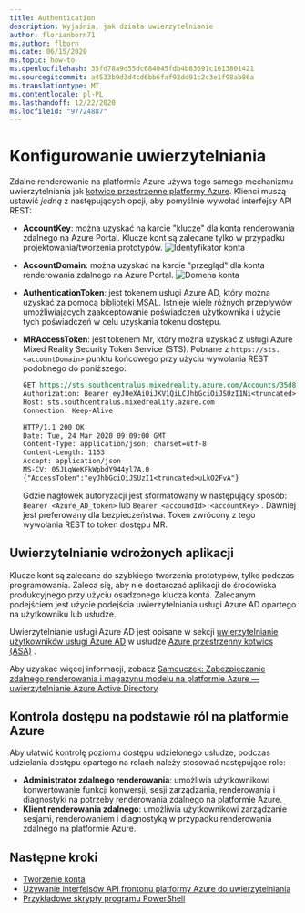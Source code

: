 ```yaml
---
title: Authentication
description: Wyjaśnia, jak działa uwierzytelnianie
author: florianborn71
ms.author: flborn
ms.date: 06/15/2020
ms.topic: how-to
ms.openlocfilehash: 35fd78a9d55dc684045fdb4b83691c1613801421
ms.sourcegitcommit: a4533b9d3d4cd6bb6faf92dd91c2c3e1f98ab86a
ms.translationtype: MT
ms.contentlocale: pl-PL
ms.lasthandoff: 12/22/2020
ms.locfileid: "97724887"
---
```

# <a name="configure-authentication"></a>Konfigurowanie uwierzytelniania

Zdalne renderowanie na platformie Azure używa tego samego mechanizmu uwierzytelniania jak [kotwice przestrzenne platformy Azure](../../spatial-anchors/concepts/authentication.md?tabs=csharp). Klienci muszą ustawić *jedną* z następujących opcji, aby pomyślnie wywołać interfejsy API REST:

* **AccountKey**: można uzyskać na karcie "klucze" dla konta renderowania zdalnego na Azure Portal. Klucze kont są zalecane tylko w przypadku projektowania/tworzenia prototypów.
    ![Identyfikator konta](./media/azure-account-primary-key.png)

* **AccountDomain**: można uzyskać na karcie "przegląd" dla konta renderowania zdalnego na Azure Portal.
    ![Domena konta](./media/azure-account-domain.png)

* **AuthenticationToken**: jest tokenem usługi Azure AD, który można uzyskać za pomocą [biblioteki MSAL](../../active-directory/develop/msal-overview.md). Istnieje wiele różnych przepływów umożliwiających zaakceptowanie poświadczeń użytkownika i użycie tych poświadczeń w celu uzyskania tokenu dostępu.

* **MRAccessToken**: jest tokenem Mr, który można uzyskać z usługi Azure Mixed Reality Security Token Service (STS). Pobrane z `https://sts.<accountDomain>` punktu końcowego przy użyciu wywołania REST podobnego do poniższego:

    ```rest
    GET https://sts.southcentralus.mixedreality.azure.com/Accounts/35d830cb-f062-4062-9792-d6316039df56/token HTTP/1.1
    Authorization: Bearer eyJ0eXAiOiJKV1QiLCJhbGciOiJSUzI1Ni<truncated>FL8Hq5aaOqZQnJr1koaQ
    Host: sts.southcentralus.mixedreality.azure.com
    Connection: Keep-Alive

    HTTP/1.1 200 OK
    Date: Tue, 24 Mar 2020 09:09:00 GMT
    Content-Type: application/json; charset=utf-8
    Content-Length: 1153
    Accept: application/json
    MS-CV: 05JLqWeKFkWpbdY944yl7A.0
    {"AccessToken":"eyJhbGciOiJSUzI1<truncated>uLkO2FvA"}
    ```

    Gdzie nagłówek autoryzacji jest sformatowany w następujący sposób: `Bearer <Azure_AD_token>` lub `Bearer <accoundId>:<accountKey>` . Dawniej jest preferowany dla bezpieczeństwa. Token zwrócony z tego wywołania REST to token dostępu MR.

## <a name="authentication-for-deployed-applications"></a>Uwierzytelnianie wdrożonych aplikacji

Klucze kont są zalecane do szybkiego tworzenia prototypów, tylko podczas programowania. Zaleca się, aby nie dostarczać aplikacji do środowiska produkcyjnego przy użyciu osadzonego klucza konta. Zalecanym podejściem jest użycie podejścia uwierzytelniania usługi Azure AD opartego na użytkowniku lub usłudze.

 Uwierzytelnianie usługi Azure AD jest opisane w sekcji [uwierzytelnianie użytkowników usługi Azure AD](../../spatial-anchors/concepts/authentication.md?tabs=csharp#azure-ad-user-authentication) w usłudze [Azure przestrzenny kotwics (ASA)](../../spatial-anchors/index.yml) .

 Aby uzyskać więcej informacji, zobacz [Samouczek: Zabezpieczanie zdalnego renderowania i magazynu modelu na platformie Azure — uwierzytelnianie Azure Active Directory](../tutorials/unity/security/security.md#azure-active-directory-azure-ad-authentication)

## <a name="azure-role-based-access-control"></a>Kontrola dostępu na podstawie ról na platformie Azure

Aby ułatwić kontrolę poziomu dostępu udzielonego usłudze, podczas udzielania dostępu opartego na rolach należy stosować następujące role:

* **Administrator zdalnego renderowania**: umożliwia użytkownikowi konwertowanie funkcji konwersji, sesji zarządzania, renderowania i diagnostyki na potrzeby renderowania zdalnego na platformie Azure.
* **Klient renderowania zdalnego**: umożliwia użytkownikowi zarządzanie sesjami, renderowaniem i diagnostyką w przypadku renderowania zdalnego na platformie Azure.

## <a name="next-steps"></a>Następne kroki

* [Tworzenie konta](create-an-account.md)
* [Używanie interfejsów API frontonu platformy Azure do uwierzytelniania](frontend-apis.md)
* [Przykładowe skrypty programu PowerShell](../samples/powershell-example-scripts.md)
